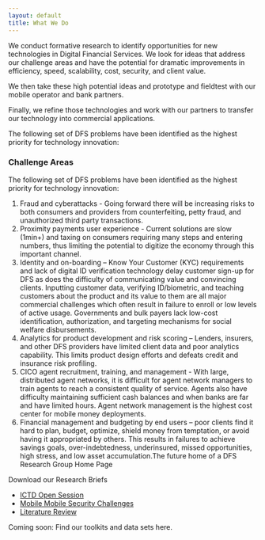 ```yaml
---
layout: default
title: What We Do
---
```


We conduct formative research to identify opportunities for new technologies in Digital Financial Services. We look for ideas that address our challenge areas and have the potential for dramatic improvements in efficiency, speed, scalability, cost, security, and client value.

We then take these high potential ideas and prototype and fieldtest with our mobile operator and bank partners.

Finally, we refine those technologies and work with our partners to transfer our technology into commercial applications.

The following set of DFS problems have been identified as the highest priority for technology innovation:

<h3>Challenge Areas</h3>
The following set of DFS problems have been identified as the highest priority for technology innovation:

1. Fraud and cyberattacks - Going forward there will be increasing risks to both consumers and providers from counterfeiting, petty fraud, and unauthorized third party transactions.
1. Proximity payments user experience - Current solutions are slow (1min+) and taxing on consumers requiring many steps and entering numbers, thus limiting the potential to digitize the economy through this important channel.
3. Identity and on-boarding – Know Your Customer (KYC) requirements and lack of digital ID verification technology delay customer sign-up for DFS as does the difficulty of communicating value and convincing clients. Inputting customer data, verifying ID/biometric, and teaching customers about the product and its value to them are all major commercial challenges which often result in failure to enroll or low levels of active usage. Governments and bulk payers lack low-cost identification, authorization, and targeting mechanisms for social welfare disbursements.
4. Analytics for product development and risk scoring – Lenders, insurers, and other DFS providers have limited client data and poor analytics capability. This limits product design efforts and defeats credit and insurance risk profiling.
5. CICO agent recruitment, training, and management - With large, distributed agent networks, it is difficult for agent network managers to train agents to reach a consistent quality of service. Agents also have difficulty maintaining sufficient cash balances and when banks are far and have limited hours. Agent network management is the highest cost center for mobile money deployments.
6. Financial management and budgeting by end users – poor clients find it hard to plan, budget, optimize, shield money from temptation, or avoid having it appropriated by others. This results in failures to achieve savings goals, over-indebtedness, underinsured, missed opportunities, high stress, and low asset accumulation.The future home of a DFS Research Group Home Page

<div class="panel panel-primary">
	<div class="panel-heading">Download our Research Briefs</div>
	<div class="panel-body">
		<ul>
			<li><a href="docs/ICTD_Open_Session_Research_Brief_Aug2016.pdf">ICTD Open Session</a></li>
			<li><a href="docs/Mobile_Money_Security_Research_Brief_Aug2016.pdf">Mobile Mobile Security Challenges</a></li>
			<li><a href="docs/Literature_Survey_Research_Brief_Aug2016.pdf">Literature Review</a></li>
		</ul>
	</div>
</div>

<div class="jumbotron">
Coming soon:
Find our toolkits and data sets here.
</div>
